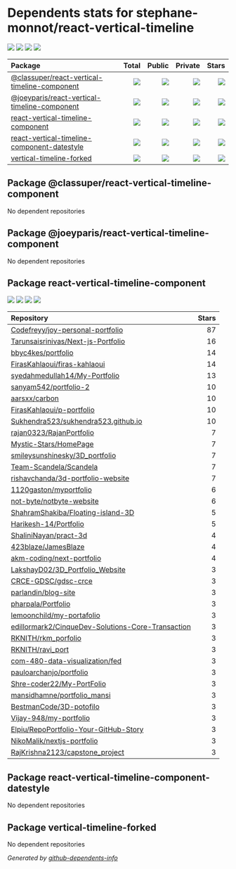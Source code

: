 # Dependents stats for stephane-monnot/react-vertical-timeline

[![](https://img.shields.io/static/v1?label=Used%20by&message=38&color=informational&logo=slickpic)](https://github.com/stephane-monnot/react-vertical-timeline/network/dependents)
[![](https://img.shields.io/static/v1?label=Used%20by%20(public)&message=38&color=informational&logo=slickpic)](https://github.com/stephane-monnot/react-vertical-timeline/network/dependents)
[![](https://img.shields.io/static/v1?label=Used%20by%20(private)&message=-38&color=informational&logo=slickpic)](https://github.com/stephane-monnot/react-vertical-timeline/network/dependents)
[![](https://img.shields.io/static/v1?label=Used%20by%20(stars)&message=0&color=informational&logo=slickpic)](https://github.com/stephane-monnot/react-vertical-timeline/network/dependents)

| Package    | Total  | Public | Private | Stars |
| :--------  | -----: | -----: | -----:  | ----: |
| [@classuper/react-vertical-timeline-component](#package-classuperreact-vertical-timeline-component)    | [![](https://img.shields.io/static/v1?label=Used%20by&message=0&color=informational&logo=slickpic)](https://github.com/stephane-monnot/react-vertical-timeline/network/dependents?package_id=UGFja2FnZS00NjM1ODEzMjg%3D)  | [![](https://img.shields.io/static/v1?label=Used%20by%20(public)&message=0&color=informational&logo=slickpic)](https://github.com/stephane-monnot/react-vertical-timeline/network/dependents?package_id=UGFja2FnZS00NjM1ODEzMjg%3D) | [![](https://img.shields.io/static/v1?label=Used%20by%20(private)&message=0&color=informational&logo=slickpic)](https://github.com/stephane-monnot/react-vertical-timeline/network/dependents?package_id=UGFja2FnZS00NjM1ODEzMjg%3D) | [![](https://img.shields.io/static/v1?label=Used%20by%20(stars)&message=0&color=informational&logo=slickpic)](https://github.com/stephane-monnot/react-vertical-timeline/network/dependents?package_id=UGFja2FnZS00NjM1ODEzMjg%3D) |
| [@joeyparis/react-vertical-timeline-component](#package-joeyparisreact-vertical-timeline-component)    | [![](https://img.shields.io/static/v1?label=Used%20by&message=0&color=informational&logo=slickpic)](https://github.com/stephane-monnot/react-vertical-timeline/network/dependents?package_id=UGFja2FnZS00NTUzNDg2MzE%3D)  | [![](https://img.shields.io/static/v1?label=Used%20by%20(public)&message=0&color=informational&logo=slickpic)](https://github.com/stephane-monnot/react-vertical-timeline/network/dependents?package_id=UGFja2FnZS00NTUzNDg2MzE%3D) | [![](https://img.shields.io/static/v1?label=Used%20by%20(private)&message=0&color=informational&logo=slickpic)](https://github.com/stephane-monnot/react-vertical-timeline/network/dependents?package_id=UGFja2FnZS00NTUzNDg2MzE%3D) | [![](https://img.shields.io/static/v1?label=Used%20by%20(stars)&message=0&color=informational&logo=slickpic)](https://github.com/stephane-monnot/react-vertical-timeline/network/dependents?package_id=UGFja2FnZS00NTUzNDg2MzE%3D) |
| [react-vertical-timeline-component](#package-react-vertical-timeline-component)    | [![](https://img.shields.io/static/v1?label=Used%20by&message=38&color=informational&logo=slickpic)](https://github.com/stephane-monnot/react-vertical-timeline/network/dependents?package_id=UGFja2FnZS0zNjg3Njk4NQ%3D%3D)  | [![](https://img.shields.io/static/v1?label=Used%20by%20(public)&message=38&color=informational&logo=slickpic)](https://github.com/stephane-monnot/react-vertical-timeline/network/dependents?package_id=UGFja2FnZS0zNjg3Njk4NQ%3D%3D) | [![](https://img.shields.io/static/v1?label=Used%20by%20(private)&message=-38&color=informational&logo=slickpic)](https://github.com/stephane-monnot/react-vertical-timeline/network/dependents?package_id=UGFja2FnZS0zNjg3Njk4NQ%3D%3D) | [![](https://img.shields.io/static/v1?label=Used%20by%20(stars)&message=0&color=informational&logo=slickpic)](https://github.com/stephane-monnot/react-vertical-timeline/network/dependents?package_id=UGFja2FnZS0zNjg3Njk4NQ%3D%3D) |
| [react-vertical-timeline-component-datestyle](#package-react-vertical-timeline-component-datestyle)    | [![](https://img.shields.io/static/v1?label=Used%20by&message=0&color=informational&logo=slickpic)](https://github.com/stephane-monnot/react-vertical-timeline/network/dependents?package_id=UGFja2FnZS0zNDQ2NjEzNzIx)  | [![](https://img.shields.io/static/v1?label=Used%20by%20(public)&message=0&color=informational&logo=slickpic)](https://github.com/stephane-monnot/react-vertical-timeline/network/dependents?package_id=UGFja2FnZS0zNDQ2NjEzNzIx) | [![](https://img.shields.io/static/v1?label=Used%20by%20(private)&message=0&color=informational&logo=slickpic)](https://github.com/stephane-monnot/react-vertical-timeline/network/dependents?package_id=UGFja2FnZS0zNDQ2NjEzNzIx) | [![](https://img.shields.io/static/v1?label=Used%20by%20(stars)&message=0&color=informational&logo=slickpic)](https://github.com/stephane-monnot/react-vertical-timeline/network/dependents?package_id=UGFja2FnZS0zNDQ2NjEzNzIx) |
| [vertical-timeline-forked](#package-vertical-timeline-forked)    | [![](https://img.shields.io/static/v1?label=Used%20by&message=0&color=informational&logo=slickpic)](https://github.com/stephane-monnot/react-vertical-timeline/network/dependents?package_id=UGFja2FnZS0xNjYyNjI3NzQ0)  | [![](https://img.shields.io/static/v1?label=Used%20by%20(public)&message=0&color=informational&logo=slickpic)](https://github.com/stephane-monnot/react-vertical-timeline/network/dependents?package_id=UGFja2FnZS0xNjYyNjI3NzQ0) | [![](https://img.shields.io/static/v1?label=Used%20by%20(private)&message=0&color=informational&logo=slickpic)](https://github.com/stephane-monnot/react-vertical-timeline/network/dependents?package_id=UGFja2FnZS0xNjYyNjI3NzQ0) | [![](https://img.shields.io/static/v1?label=Used%20by%20(stars)&message=0&color=informational&logo=slickpic)](https://github.com/stephane-monnot/react-vertical-timeline/network/dependents?package_id=UGFja2FnZS0xNjYyNjI3NzQ0) |

## Package @classuper/react-vertical-timeline-component

No dependent repositories

## Package @joeyparis/react-vertical-timeline-component

No dependent repositories

## Package react-vertical-timeline-component

[![](https://img.shields.io/static/v1?label=Used%20by&message=38&color=informational&logo=slickpic)](https://github.com/stephane-monnot/react-vertical-timeline/network/dependents?package_id=UGFja2FnZS0zNjg3Njk4NQ%3D%3D)
[![](https://img.shields.io/static/v1?label=Used%20by%20(public)&message=38&color=informational&logo=slickpic)](https://github.com/stephane-monnot/react-vertical-timeline/network/dependents?package_id=UGFja2FnZS0zNjg3Njk4NQ%3D%3D)
[![](https://img.shields.io/static/v1?label=Used%20by%20(private)&message=-38&color=informational&logo=slickpic)](https://github.com/stephane-monnot/react-vertical-timeline/network/dependents?package_id=UGFja2FnZS0zNjg3Njk4NQ%3D%3D)
[![](https://img.shields.io/static/v1?label=Used%20by%20(stars)&message=0&color=informational&logo=slickpic)](https://github.com/stephane-monnot/react-vertical-timeline/network/dependents?package_id=UGFja2FnZS0zNjg3Njk4NQ%3D%3D)

| Repository | Stars  |
| :--------  | -----: |
|[Codefreyy/joy-personal-portfolio](https://github.com/Codefreyy/joy-personal-portfolio) | 87 |
|[Tarunsaisrinivas/Next-js-Portfolio](https://github.com/Tarunsaisrinivas/Next-js-Portfolio) | 16 |
|[bbyc4kes/portfolio](https://github.com/bbyc4kes/portfolio) | 14 |
|[FirasKahlaoui/firas-kahlaoui](https://github.com/FirasKahlaoui/firas-kahlaoui) | 14 |
|[syedahmedullah14/My-Portfolio](https://github.com/syedahmedullah14/My-Portfolio) | 13 |
|[sanyam542/portfolio-2](https://github.com/sanyam542/portfolio-2) | 10 |
|[aarsxx/carbon](https://github.com/aarsxx/carbon) | 10 |
|[FirasKahlaoui/p-portfolio](https://github.com/FirasKahlaoui/p-portfolio) | 10 |
|[Sukhendra523/sukhendra523.github.io](https://github.com/Sukhendra523/sukhendra523.github.io) | 10 |
|[rajan0323/RajanPortfolio](https://github.com/rajan0323/RajanPortfolio) | 7 |
|[Mystic-Stars/HomePage](https://github.com/Mystic-Stars/HomePage) | 7 |
|[smileysunshinesky/3D_portfolio](https://github.com/smileysunshinesky/3D_portfolio) | 7 |
|[Team-Scandela/Scandela](https://github.com/Team-Scandela/Scandela) | 7 |
|[rishavchanda/3d-portfolio-website](https://github.com/rishavchanda/3d-portfolio-website) | 7 |
|[1120gaston/myportfolio](https://github.com/1120gaston/myportfolio) | 6 |
|[not-byte/notbyte-website](https://github.com/not-byte/notbyte-website) | 6 |
|[ShahramShakiba/Floating-island-3D](https://github.com/ShahramShakiba/Floating-island-3D) | 5 |
|[Harikesh-14/Portfolio](https://github.com/Harikesh-14/Portfolio) | 5 |
|[ShaliniNayan/pract-3d](https://github.com/ShaliniNayan/pract-3d) | 4 |
|[423blaze/JamesBlaze](https://github.com/423blaze/JamesBlaze) | 4 |
|[akm-coding/next-portfolio](https://github.com/akm-coding/next-portfolio) | 4 |
|[LakshayD02/3D_Portfolio_Website](https://github.com/LakshayD02/3D_Portfolio_Website) | 3 |
|[CRCE-GDSC/gdsc-crce](https://github.com/CRCE-GDSC/gdsc-crce) | 3 |
|[parlandin/blog-site](https://github.com/parlandin/blog-site) | 3 |
|[pharpala/Portfolio](https://github.com/pharpala/Portfolio) | 3 |
|[lemoonchild/my-portafolio](https://github.com/lemoonchild/my-portafolio) | 3 |
|[edillormark2/CinqueDev-Solutions-Core-Transaction](https://github.com/edillormark2/CinqueDev-Solutions-Core-Transaction) | 3 |
|[RKNITH/rkm_porfolio](https://github.com/RKNITH/rkm_porfolio) | 3 |
|[RKNITH/ravi_port](https://github.com/RKNITH/ravi_port) | 3 |
|[com-480-data-visualization/fed](https://github.com/com-480-data-visualization/fed) | 3 |
|[pauloarchanjo/portfolio](https://github.com/pauloarchanjo/portfolio) | 3 |
|[Shre-coder22/My-PortFolio](https://github.com/Shre-coder22/My-PortFolio) | 3 |
|[mansidhamne/portfolio_mansi](https://github.com/mansidhamne/portfolio_mansi) | 3 |
|[BestmanCode/3D-potofilo](https://github.com/BestmanCode/3D-potofilo) | 3 |
|[Vijay-948/my-portfolio](https://github.com/Vijay-948/my-portfolio) | 3 |
|[Elpiu/RepoPortfolio-Your-GitHub-Story](https://github.com/Elpiu/RepoPortfolio-Your-GitHub-Story) | 3 |
|[NikoMalik/nextjs-portfolio](https://github.com/NikoMalik/nextjs-portfolio) | 3 |
|[RajKrishna2123/capstone_project](https://github.com/RajKrishna2123/capstone_project) | 3 |

## Package react-vertical-timeline-component-datestyle

No dependent repositories

## Package vertical-timeline-forked

No dependent repositories

_Generated by [github-dependents-info](https://github.com/nvuillam/github-dependents-info)_